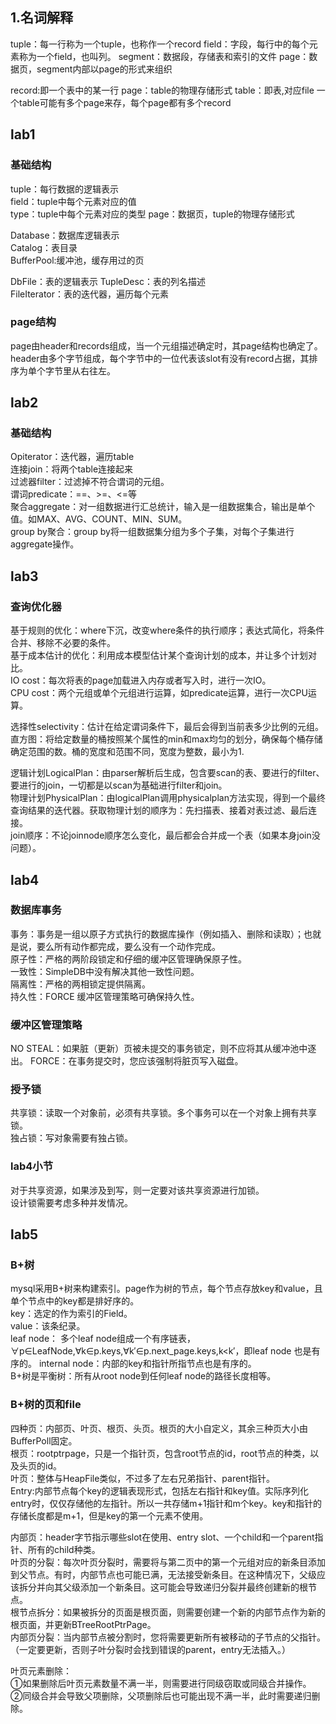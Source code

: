 ## 1.名词解释
tuple：每一行称为一个tuple，也称作一个record
field：字段，每行中的每个元素称为一个field，也叫列。
segment：数据段，存储表和索引的文件
page：数据页，segment内部以page的形式来组织

record:即一个表中的某一行
page：table的物理存储形式
table：即表,对应file
一个table可能有多个page来存，每个page都有多个record

## lab1
### 基础结构
tuple：每行数据的逻辑表示  
field：tuple中每个元素对应的值  
type：tuple中每个元素对应的类型 
page：数据页，tuple的物理存储形式
  
Database：数据库逻辑表示  
Catalog：表目录  
BufferPool:缓冲池，缓存用过的页
  
DbFile：表的逻辑表示
TupleDesc：表的列名描述  
FileIterator：表的迭代器，遍历每个元素

### page结构
page由header和records组成，当一个元组描述确定时，其page结构也确定了。  
header由多个字节组成，每个字节中的一位代表该slot有没有record占据，其排序为单个字节里从右往左。  

## lab2
### 基础结构  
Opiterator：迭代器，遍历table  
连接join：将两个table连接起来  
过滤器filter：过滤掉不符合谓词的元组。  
谓词predicate：==、>=、<=等  
聚合aggregate：对一组数据进行汇总统计，输入是一组数据集合，输出是单个值。如MAX、AVG、COUNT、MIN、SUM。  
group by聚合：group by将一组数据集分组为多个子集，对每个子集进行aggregate操作。

## lab3
### 查询优化器
基于规则的优化：where下沉，改变where条件的执行顺序；表达式简化，将条件合并、移除不必要的条件。  
基于成本估计的优化：利用成本模型估计某个查询计划的成本，并让多个计划对比。  
IO cost：每次将表的page加载进入内存或者写入时，进行一次IO。  
CPU cost：两个元组或单个元组进行运算，如predicate运算，进行一次CPU运算。  

选择性selectivity：估计在给定谓词条件下，最后会得到当前表多少比例的元组。  
直方图：将给定数量的桶按照某个属性的min和max均匀的划分，确保每个桶存储确定范围的数。桶的宽度和范围不同，宽度为整数，最小为1.  

逻辑计划LogicalPlan：由parser解析后生成，包含要scan的表、要进行的filter、要进行的join，一切都是以scan为基础进行filter和join。  
物理计划PhysicalPlan：由logicalPlan调用physicalplan方法实现，得到一个最终查询结果的迭代器。获取物理计划的顺序为：先扫描表、接着对表过滤、最后连接。  
join顺序：不论joinnode顺序怎么变化，最后都会合并成一个表（如果本身join没问题）。  

## lab4
### 数据库事务
事务：事务是一组以原子方式执行的数据库操作（例如插入、删除和读取）；也就是说，要么所有动作都完成，要么没有一个动作完成。  
原子性：严格的两阶段锁定和仔细的缓冲区管理确保原子性。  
一致性：SimpleDB中没有解决其他一致性问题。  
隔离性：严格的两相锁定提供隔离。  
持久性：FORCE 缓冲区管理策略可确保持久性。  

### 缓冲区管理策略
NO STEAL：如果脏（更新）页被未提交的事务锁定，则不应将其从缓冲池中逐出。
FORCE：在事务提交时，您应该强制将脏页写入磁盘。 

### 授予锁
共享锁：读取一个对象前，必须有共享锁。多个事务可以在一个对象上拥有共享锁。  
独占锁：写对象需要有独占锁。  

### lab4小节
对于共享资源，如果涉及到写，则一定要对该共享资源进行加锁。  
设计锁需要考虑多种并发情况。  

## lab5
### B+树
mysql采用B+树来构建索引。page作为树的节点，每个节点存放key和value，且单个节点中的key都是排好序的。  
key：选定的作为索引的Field。  
value：该条纪录。  
leaf node： 多个leaf node组成一个有序链表， ∀p∈LeafNode,∀k∈p.keys,∀k′∈p.next_page.keys,k<k′，即leaf node 也是有序的。
internal node：内部的key和指针所指节点也是有序的。  
B+树是平衡树：所有从root node到任何leaf node的路径长度相等。  

### B+树的页和file
四种页：内部页、叶页、根页、头页。根页的大小自定义，其余三种页大小由BufferPoll固定。  
根页：rootptrpage，只是一个指针页，包含root节点的id，root节点的种类，以及头页的id。  
叶页：整体与HeapFile类似，不过多了左右兄弟指针、parent指针。  
Entry:内部节点每个key的逻辑表现形式，包括左右指针和key值。实际序列化entry时，仅仅存储他的左指针。所以一共存储m+1指针和m个key。key和指针的存储长度都是m+1，但是key的第一个元素不使用。  


内部页：header字节指示哪些slot在使用、entry slot、一个child和一个parent指针、所有的child种类。  
叶页的分裂：每次叶页分裂时，需要将与第二页中的第一个元组对应的新条目添加到父节点。有时，内部节点也可能已满，无法接受新条目。在这种情况下，父级应该拆分并向其父级添加一个新条目。这可能会导致递归分裂并最终创建新的根节点。  
根节点拆分：如果被拆分的页面是根页面，则需要创建一个新的内部节点作为新的根页面，并更新BTreeRootPtrPage。  
内部页分裂：当内部节点被分割时，您将需要更新所有被移动的子节点的父指针。 （一定要更新，否则子叶分裂时会找到错误的parent，entry无法插入。）  

叶页元素删除：  
①如果删除后叶页元素数量不满一半，则需要进行同级窃取或同级合并操作。  
②同级合并会导致父项删除，父项删除后也可能出现不满一半，此时需要递归删除。  






















